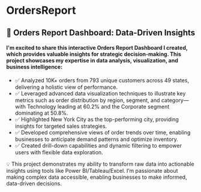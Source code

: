 # OrdersReport
## 🚀 Orders Report Dashboard: Data-Driven Insights

#### I'm excited to share this interactive Orders Report Dashboard I created, which provides valuable insights for strategic decision-making. This project showcases my expertise in data analysis, visualization, and business intelligence:

- ✅ Analyzed 10K+ orders from 793 unique customers across 49 states, delivering a holistic view of performance.
- ✅ Leveraged advanced data visualization techniques to illustrate key metrics such as order distribution by region, segment, and category—with Technology leading at 60.2% and the Corporate segment dominating at 50.8%.
- ✅ Highlighted New York City as the top-performing city, providing insights for targeted sales strategies.
- ✅ Developed comprehensive views of order trends over time, enabling businesses to anticipate demand patterns and optimize inventory.
- ✅ Created drill-down capabilities and dynamic filtering to empower users with flexible data exploration.

💡 This project demonstrates my ability to transform raw data into actionable insights using tools like Power BI/Tableau/Excel. I’m passionate about making complex data accessible, enabling businesses to make informed, data-driven decisions.

